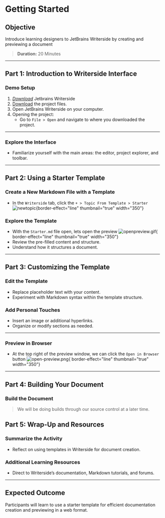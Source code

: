 # Getting Started

## Objective
Introduce learning designers to JetBrains Writerside by creating and previewing a document

>**Duration:** 20 Minutes

---

## Part 1: Introduction to Writerside Interface

### Demo Setup
1. [*Download*](https://www.jetbrains.com/writerside/download/) Jetbrains Writerside
2. [Download](https://github.com/Unity-Environmental-University/Documentation-Demo/archive/refs/heads/main.zip) the 
   project files.
3. Open JetBrains Writerside on your computer.
4. Opening the project:
   - Go to `File > Open` and navigate to where you downloaded the project.

---

### Explore the Interface
- Familiarize yourself with the main areas: the editor, project explorer, and toolbar.

---

## Part 2: Using a Starter Template

### Create a New Markdown File with a Template
- In the `Writerside` tab, click the `+ > Topic From Template > Starter`
    ![newtopic](new_topic_options.png){border-effect="line" thumbnail="true" width="350"}

### Explore the Template
- With the `Starter.md` file open, lets open the preview
    ![openpreview.gif](openpreview.gif){ border-effect="line" thumbnail="true" width="350"}
- Review the pre-filled content and structure.
- Understand how it structures a document.

---

## Part 3: Customizing the Template

### Edit the Template
- Replace placeholder text with your content.
- Experiment with Markdown syntax within the template structure.

### Add Personal Touches
- Insert an image or additional hyperlinks.
- Organize or modify sections as needed.

---

### Preview in Browser
- At the top right of the preview window, we can click the `Open in Browser` button
   ![open-preview.png](open-preview.png){ border-effect="line" thumbnail="true" width="350"}

---

## Part 4: Building Your Document

### Build the Document
>We will be doing builds through our source control at a later time.

## Part 5: Wrap-Up and Resources

### Summarize the Activity
- Reflect on using templates in Writerside for document creation.

### Additional Learning Resources
- Direct to Writerside’s documentation, Markdown tutorials, and forums.

---

## Expected Outcome
Participants will learn to use a starter template for efficient documentation creation and previewing in a web format.
